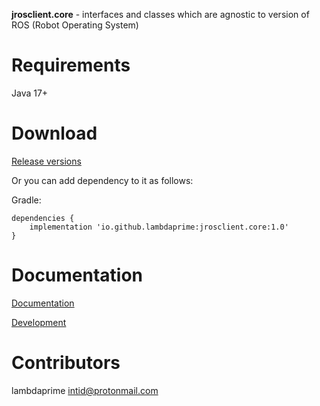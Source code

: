 **jrosclient.core** - interfaces and classes which are agnostic to version of ROS (Robot Operating System)

# Requirements

Java 17+

# Download

[Release versions](https://github.com/lambdaprime/jrosclient.core/releases)

Or you can add dependency to it as follows:

Gradle:

```
dependencies {
    implementation 'io.github.lambdaprime:jrosclient.core:1.0'
}
```

# Documentation

[Documentation](http://portal2.atwebpages.com/jrosclient)

[Development](DEVELOPMENT.md)

# Contributors

lambdaprime <intid@protonmail.com>
